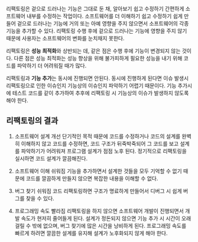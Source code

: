 리팩토링은 겉으로 드러나는 기능은 그대로 둔 채, 알아보기 쉽고 수정하기 간편하게 소프트웨어 내부를 수정하는 작업이다.
소프트웨어를 더 이해하기 쉽고 수정하기 쉽게 만들어 겉으로 드러나는 기능에 거의 또는 아예 영향을 주지 않으면서 소프트웨어의 각종 기능을 추가할 수 있다.
리팩토링 수행 후에 겉으로 드러나는 기능에 영향을 주지 않기 때문에 사용자는 소프트웨어의 변화를 눈치채지 못한다.

리팩토링은 **성능 최적화**와 상반되는 데, 같은 점은 수행 후에 기능이 변경되지 않는 것이다.
다른 점은 성능 최적화는 성능 향상을 위해 불가피하게 필요한 성능을 내기 위해 코드를 파악하기 더 어려워질 때가 많다.

리팩토링과 **기능 추가**는 동시에 진행되면 안된다. 동시에 진행하게 된다면 이슈 발생시 리팩토링으로 인한 이슈인지
기능상의 이슈인지 파악하기 어렵기 때문이다. 기능 추가시에 테스트 코드를 같이 추가하여 추후에 리팩토링 시 기능상의 이슈가 
발생하지 않도록 해야 한다.

## 리팩토링의 결과
1. 소프트웨어 설계 개선
단기적인 목적 때문에 코드를 수정하거나 코드의 설계를 완벽히 이해하지 않고 코드를 수정하면, 코드 구조가 뒤죽박죽되어
그 코드를 보고 설계를 파악하기가 어려워져 프로그램 설계가 점점 노후 된다.
정기적으로 리팩토링을 실시하면 코드 설계가 깔끔해진다.

2. 소프트웨어 이해 쉬워짐
기능을 추가하면서 설계한 것들을 모두 기억할 수 없기 때문에 코드를 깔끔하게 만들지 않으면 복잡한 내용을 이해할 수 없다.

3. 버그 찾기 쉬워짐
코드 리팩토링하면 구조가 명료하게 만들어서 디버그 시 쉽게 버그를 찾을 수 있다.

4. 프로그래밍 속도 빨라짐
리팩토링을 하지 않으면 소프트웨어 개발이 진행되면서 개발 속도가 현저히 줄어들게 된다.
설계가 정돈되지 않으면 기능 추가 시 시간이 오래 걸릴 수 밖에 없으며, 버그 찾기에 많은 시간을 낭비하게 된다.
프로그래밍 속도를 빠르게 하려면 깔끔한 설계를 유지해 설계가 노후화되지 않게 해야 한다.